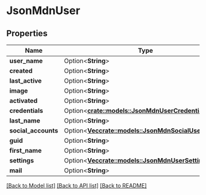 # JsonMdnUser

## Properties

Name | Type | Description | Notes
------------ | ------------- | ------------- | -------------
**user_name** | Option<**String**> |  | [optional]
**created** | Option<**String**> |  | [optional]
**last_active** | Option<**String**> |  | [optional]
**image** | Option<**String**> |  | [optional]
**activated** | Option<**String**> |  | [optional]
**credentials** | Option<[**crate::models::JsonMdnUserCredentials**](json_MDN_UserCredentials.md)> |  | [optional]
**last_name** | Option<**String**> |  | [optional]
**social_accounts** | Option<[**Vec<crate::models::JsonMdnSocialUserObject>**](json_MDN_SocialUserObject.md)> |  | [optional]
**guid** | Option<**String**> |  | [optional]
**first_name** | Option<**String**> |  | [optional]
**settings** | Option<[**Vec<crate::models::JsonMdnUserSetting>**](json_MDN_UserSetting.md)> |  | [optional]
**mail** | Option<**String**> |  | [optional]

[[Back to Model list]](../README.md#documentation-for-models) [[Back to API list]](../README.md#documentation-for-api-endpoints) [[Back to README]](../README.md)


